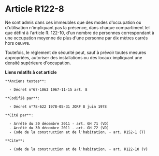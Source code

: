 # Article R122-8

Ne sont admis dans ces immeubles que des modes d'occupation ou d'utilisation n'impliquant pas la présence, dans chaque
compartiment tel que défini à l'article R. 122-10, d'un nombre de personnes correspondant à une occupation moyenne de plus
d'une personne par dix mètres carrés hors oeuvre. 

Toutefois, le règlement de sécurité peut, sauf à prévoir toutes mesures appropriées, autoriser des installations ou des
locaux impliquant une densité supérieure d'occupation.

**Liens relatifs à cet article**

	**Anciens textes**:

	  - Décret n°67-1063 1967-11-15 art. 8

	**Codifié par**:

	  - Décret n°78-622 1978-05-31 JORF 8 juin 1978

	**Cité par**:

	  - Arrêté du 30 décembre 2011 - art. GH 71 (VD)
	  - Arrêté du 30 décembre 2011 - art. GH 72 (VD)
	  - Code de la construction et de l'habitation. - art. R152-1 (T)

	**Cite**:

	  - Code de la construction et de l'habitation. - art. R122-10 (V)
